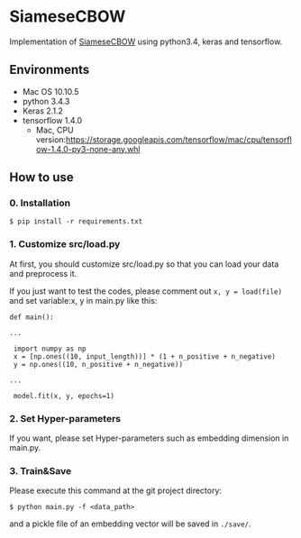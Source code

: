 # SiameseCBOW

Implementation of [SiameseCBOW](http://www.aclweb.org/anthology/P16-1089) using python3.4, keras and tensorflow.

## Environments

* Mac OS 10.10.5
* python 3.4.3
* Keras 2.1.2
* tensorflow 1.4.0
  * Mac, CPU version:https://storage.googleapis.com/tensorflow/mac/cpu/tensorflow-1.4.0-py3-none-any.whl

## How to use

### 0. Installation

```
$ pip install -r requirements.txt
```

### 1. Customize src/load.py

At first, you should customize src/load.py so that you can load your data and preprocess it.

If you just want to test the codes, please comment out ```x, y = load(file)``` and set variable:x, y in main.py like this:

```
def main():

...

 import numpy as np
 x = [np.ones((10, input_length))] * (1 + n_positive + n_negative)
 y = np.ones((10, n_positive + n_negative))

...

 model.fit(x, y, epochs=1)
```

### 2. Set Hyper-parameters

If you want, please set Hyper-parameters such as embedding dimension in main.py.

### 3. Train&Save

Please execute this command at the git project directory:

```
$ python main.py -f <data_path>
```

and a pickle file of an embedding vector will be saved in ```./save/```.
